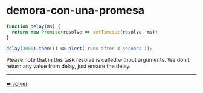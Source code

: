 # demora-con-una-promesa

````js
function delay(ms) {
  return new Promise(resolve => setTimeout(resolve, ms));
}

delay(3000).then(() => alert('runs after 3 seconds'));
````

Please note that in this task resolve is called without arguments. We don’t return any value from delay, just ensure the delay.

---
[⬅️ volver](https://github.com/VictorHugoAguilar/javascript-interview-questions-explained/tree/main/theory/async/promise-basics/readme.md#demora-con-una-promesa)
